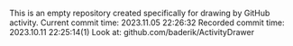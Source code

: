 This is an empty repository created specifically for drawing by GitHub activity.
Current commit time: 2023.11.05 22:26:32
Recorded commit time: 2023.10.11 22:25:14(1)
Look at: github.com/baderik/ActivityDrawer
